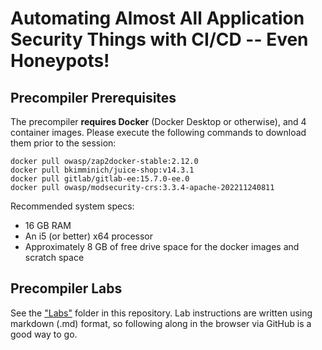 # Automating Almost All Application Security Things with CI/CD -- Even Honeypots! #

## Precompiler Prerequisites ##

The precompiler **requires Docker** (Docker Desktop or otherwise), and 4 container images.  Please execute the following commands to download them prior to the session:

```
docker pull owasp/zap2docker-stable:2.12.0
docker pull bkimminich/juice-shop:v14.3.1
docker pull gitlab/gitlab-ee:15.7.0-ee.0
docker pull owasp/modsecurity-crs:3.3.4-apache-202211240811
```

Recommended system specs:
- 16 GB RAM
- An i5 (or better) x64 processor
- Approximately 8 GB of free drive space for the docker images and scratch space

## Precompiler Labs ##

See the ["Labs"](https://github.com/andrewdouglas/CodeMash2023-AppSec/tree/main/Labs) folder in this repository.  Lab instructions are written using markdown (.md) format, so following along in the browser via GitHub is a good way to go.
